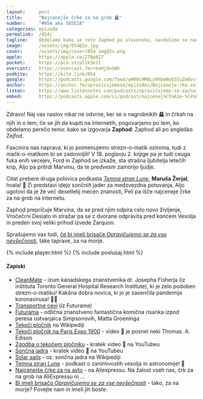 ```yaml
---
layout: 	post
title:  	"Najcenejše črke za na grob 🪦"
number: 	"#054 aka S02E18"
categories:	epizode
permalink:	/054/
tagline: 	Obdelamo kako se reče Zaphod po slovensko, navdušimo se nad strezn-o-matikom, naši junaki pa so še vedno na parkirišču pod Restavracijo ob koncu Vesolja. Citat prebere Maruša Žerjal iz podkasta Temna stran lune. 
image:		/assets/img/054@2x.jpg
cover:		/assets/img/cover/054 img@2x.png
apple:		https://apple.co/2TNp6I7
pocket:		https://pca.st/plik3e1t
overcast:	https://overcast.fm/+beHj9nSWk
podkite:	https://kite.link/054
google:		https://podcasts.google.com/feed/aHR0cHM6Ly9hbmNob3IuZm0vcy8yMmI1YTUwMC9wb2RjYXN0L3Jzcw==/episode/N2ZhNTRkNmItMzVmNy00OTExLTgwYzgtNzg5OGM2YmNhOWYw
anchor:		https://anchor.fm/opravicujemose/episodes/Najceneje-rke-za-na-grob-e1291j3
listen:		https://www.listennotes.com/podcasts/opravičujemo-se-za/najcenejše-črke-za-na-grob-17POoH8NI2g/embed/
embed:		https://podcasts.apple.com/si/podcast/najcenej%C5%A1e-%C4%8Drke-za-na-grob/id1514750013?i=1000524446002
---
```


Zdravo! Naj vas naslov nikar ne odvrne, ker se o nagrobnikih 🪦 in črkah na njih in o tem, če se jih da kupiti na internetih, pogovarjamo po tem, ko obdelamo perečo temo: kako se izgovarja **Zaphod**: Zaphod ali po angleško Zejfod. 

Fascinira nas naprava, ki jo poimenujemo strezn-o-matik oziroma, tudi z mačk-o-matikom bi se zadovoljili! V 18. poglavju 2. knjige pa je tudi ceuga fuka enih vecejev, Ford in Zaphod se izkaže, sta strašna ljubitelja letečih krip, Aljo pa pritrdi Marvinu, da te predvesm zamorijo ljudje. 

Citat prebere druga polovica podkasta [_Temna stran Lune_](https://anchor.fm/temnastranlune), **Maruša Žerjal**, hvala! 🙏 Zi predstavi idejo sončnih jader za medzvezdna potovanja, Aljo ugotovi da je že več desetletij mecen znanosti, Peli pa išče najceneje črke za na grob na internetu. 

Zaphod prepričuje Marvina, da se pred njim odpira celo novo življenje, Vročečrni Desiato in stražar pa se z dvorane odpravita pred koncem Vesolja in preden svoj veliki prihod izvede Zarquon. 

Sprašujemo vas tudi, [če bi imeli brisače _Opravičujemo se za vse nevšečnosti_](https://forms.gle/aLrzrWXRnGEkLqP27), take taprave, za na morje. 

{% include player.html %}
{% include poslusaj.html %}

#### Zapiski

- [CleanMate](https://www.uhn.ca/corporate/News/Pages/Canadian_discovery_a_potential_game_changer_to_reverse_alcohol_intoxication.aspx) - izum kanadskega znanstvenika dr. Josepha Fisherja (iz inštituta Toronto General Hospital Research Institute), ki je zelo podoben strezn-o-matiku! Kakšna dobra novica, ki jo je zasenčila pandemija koronavirusa! 🎉🍻
- [Transportne cevi](https://futurama.fandom.com/wiki/Transport_tubes) (iz Futurame)
- [Futurama](https://en.wikipedia.org/wiki/Futurama) - odlična znanstveno fantastična komična risanka izpod peresa ustvarjalca Simpsonovih, Matta Groeninga
- [Tekoči pločnik](https://en.wikipedia.org/wiki/Moving_walkway) na Wikipediji
- [Tekoči pločnik na Paris Expo 1900](https://www.youtube.com/watch?v=l2tmmIQm5x8) - video 📼 je posnel neki Thomas. A. Edison
- [Zgodba o tekočem pločniku](https://www.youtube.com/watch?v=CMlLPgAL2h0) - kratek video 📼 na YouTubeu
- [Sončna jadra](https://www.youtube.com/watch?v=Ndx_6J4uo2M) - kratek video 📼 na YouTubeu
- [Solar sails](https://en.wikipedia.org/wiki/Solar_sail) - oz. sončna jadra na Wikipediji
- [Temna stran Lune](https://anchor.fm/temnastranlune) - podkast o zanimivostih vesolja in astronomije! 🌌
- [Najcenejše črke za na avto](https://www.aliexpress.com/item/1005002643293341.html) - na Aliexpressu. Na žalost vseh nas, črk za na grob na AliExpressu ni ...
- [Bi imeli brisačo _Opravičujemo se za vse nevšečnosti_](https://forms.gle/aLrzrWXRnGEkLqP27) - tako, za na morje? Povejte nam in imeli jih boste.